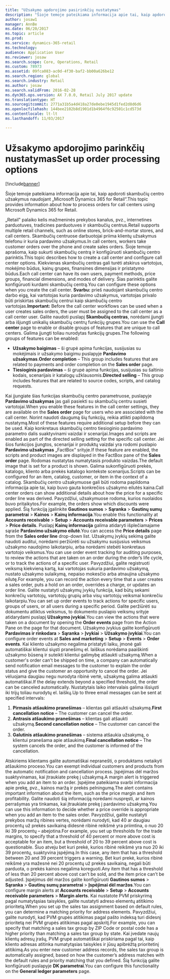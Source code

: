 ```yaml
---
title: "Užsakymo apdorojimo pasirinkčių nustatymas"
description: "Šioje temoje pateikiama informacija apie tai, kaip apdoroti skambučių centro užsakymus naudojant „Microsoft Dynamics 365 for Retail“."
author: josaw1
manager: AnnBe
ms.date: 06/20/2017
ms.topic: article
ms.prod: 
ms.service: dynamics-365-retail
ms.technology: 
audience: Application User
ms.reviewer: josaw
ms.search.scope: Core, Operations, Retail
ms.custom: 78973
ms.assetid: 09fca083-ac0d-4f30-baf2-bb00a626be12
ms.search.region: global
ms.search.industry: Retail
ms.author: josaw
ms.search.validFrom: 2016-02-28
ms.dyn365.ops.version: AX 7.0.0, Retail July 2017 update
ms.translationtype: HT
ms.sourcegitcommit: 2771a31b5a4d418a27de0ebe1945d1fed2d8d6d6
ms.openlocfilehash: 144bee2102b8d1901d1b4964f6c92501c1cd573d
ms.contentlocale: lt-lt
ms.lasthandoff: 11/03/2017

---
```


# <a name="set-up-order-processing-options"></a><span data-ttu-id="7dc31-103">Užsakymo apdorojimo parinkčių nustatymas</span><span class="sxs-lookup"><span data-stu-id="7dc31-103">Set up order processing options</span></span>

[!include[banner](includes/banner.md)]


<span data-ttu-id="7dc31-104">Šioje temoje pateikiama informacija apie tai, kaip apdoroti skambučių centro užsakymus naudojant „Microsoft Dynamics 365 for Retail“.</span><span class="sxs-lookup"><span data-stu-id="7dc31-104">This topic provides information about how to process orders for call centers using Microsoft Dynamics 365 for Retail.</span></span> 

<span data-ttu-id="7dc31-105">„Retail‟ palaiko kelis mažmeninės prekybos kanalus, pvz., internetines parduotuves, tradicines parduotuves ir skambučių centrus.</span><span class="sxs-lookup"><span data-stu-id="7dc31-105">Retail supports multiple retail channels, such as online stores, brick-and-mortar stores, and call centers.</span></span> <span data-ttu-id="7dc31-106">Skambučių centruose darbuotojai priima klientų užsakymus telefonu ir kuria pardavimo užsakymus.</span><span class="sxs-lookup"><span data-stu-id="7dc31-106">In call centers, workers take customer orders over the phone and create sales orders.</span></span> <span data-ttu-id="7dc31-107">Šioje temoje aprašoma, kaip sukurti skambučių centrą ir konfigūruoti skambučių centro parinktis.</span><span class="sxs-lookup"><span data-stu-id="7dc31-107">This topic describes how to create a call center and configure call center options.</span></span> <span data-ttu-id="7dc31-108">Kiekvienas skambučių centras gali turėti atskirus vartotojus, mokėjimo būdus, kainų grupes, finansines dimensijas ir pristatymo būdus.</span><span class="sxs-lookup"><span data-stu-id="7dc31-108">Each call center can have its own users, payment methods, price groups, financial dimensions, and modes of delivery.</span></span> <span data-ttu-id="7dc31-109">Šias parinktis galite konfigūruoti kurdami skambučių centrą.</span><span class="sxs-lookup"><span data-stu-id="7dc31-109">You can configure these options when you create the call center.</span></span> <span data-ttu-id="7dc31-110">**Svarbu:** prieš naudojant skambučių centro darbo eigą, kai vartotojas kuria pardavimo užsakymus, vartotojas privalo būti priskirtas skambučių centrui kaip skambučių centro vartotojas.</span><span class="sxs-lookup"><span data-stu-id="7dc31-110">**Important:** Before the call center workflows can be used when a user creates sales orders, the user must be assigned to the call center as a call center user.</span></span> <span data-ttu-id="7dc31-111">Galite naudoti puslapį **Skambučių centras**, norėdami įjungti arba išjungti unikalių skambučių centrų funkcijų grupes.</span><span class="sxs-lookup"><span data-stu-id="7dc31-111">You can use the **Call center** page to enable or disable groups of features that are unique to call centers.</span></span> <span data-ttu-id="7dc31-112">Galima įjungti toliau nurodytas funkcijų grupes.</span><span class="sxs-lookup"><span data-stu-id="7dc31-112">The following groups of features can be enabled:</span></span>

-   <span data-ttu-id="7dc31-113">**Užsakymo baigimas** – ši grupė apima funkcijas, susijusias su mokėjimais ir užsakymo baigimu puslapyje **Pardavimo užsakymas**.</span><span class="sxs-lookup"><span data-stu-id="7dc31-113">**Order completion** – This group includes features that are related to payments and order completion on the **Sales order** page.</span></span>
-   <span data-ttu-id="7dc31-114">**Tiesioginis pardavimas** – ši grupė apima funkcijas, susijusias su šaltinio kodais, scenarijais ir katalogų užklausomis.</span><span class="sxs-lookup"><span data-stu-id="7dc31-114">**Directed selling** – This group includes features that are related to source codes, scripts, and catalog requests.</span></span>

<span data-ttu-id="7dc31-115">Kai įjungiate šias funkcijas skambučių centro parametruose, puslapyje **Pardavimo užsakymas** jas gali pasiekti su skambučių centru susieti vartotojai.</span><span class="sxs-lookup"><span data-stu-id="7dc31-115">When you enable these features in the call center settings, they are available on the **Sales order** page for users who are associated with the call center.</span></span> <span data-ttu-id="7dc31-116">Norint naudoti daugumą šių funkcijų, reikia atlikti papildomą nustatymą.</span><span class="sxs-lookup"><span data-stu-id="7dc31-116">Most of these features require additional setup before they can be used.</span></span> <span data-ttu-id="7dc31-117">Kaip konkretaus skambučių centro tiesioginio pardavimo parametro dalis suaktyvinami vaizdai ir scenarijai.</span><span class="sxs-lookup"><span data-stu-id="7dc31-117">Images and scripts are enabled as part of the directed selling setting for the specific call center.</span></span> <span data-ttu-id="7dc31-118">Jei šios funkcijos įjungtos, scenarijai ir produktų vaizdai yra rodomi puslapio **Pardavimo užsakymas** „FactBox“ srityje.</span><span class="sxs-lookup"><span data-stu-id="7dc31-118">If these feature are enabled, the scripts and product images are displayed in the FactBox pane of the **Sales order** page.</span></span> <span data-ttu-id="7dc31-119">Rodomas nustatytas numatytasis produkto vaizdas.</span><span class="sxs-lookup"><span data-stu-id="7dc31-119">The default image that is set for a product is shown.</span></span> <span data-ttu-id="7dc31-120">Galima sukonfigūruoti prekės, katalogo, kliento arba prekės katalogo kontekste scenarijus.</span><span class="sxs-lookup"><span data-stu-id="7dc31-120">Scripts can be configured for an item, catalog, customer, or item in the context of a catalog.</span></span> <span data-ttu-id="7dc31-121">Skambučių centro užsakymuose gali būti rodoma papildoma informacija apie tai, kaip buvo gauta konkrečios užsakymo eilutės kaina.</span><span class="sxs-lookup"><span data-stu-id="7dc31-121">Call center orders can show additional details about how the price for a specific order line was derived.</span></span> <span data-ttu-id="7dc31-122">Pavyzdžiui, užsakymuose rodoma, kurios nuolaidos buvo pritaikytos.</span><span class="sxs-lookup"><span data-stu-id="7dc31-122">For example, the orders show which discounts were applied.</span></span> <span data-ttu-id="7dc31-123">Šią funkciją įgalinkite **Gautinos sumos** &gt; **Sąranka** &gt; **Gautinų sumų parametrai** &gt; **Kainos** &gt; **Kainų informacija**.</span><span class="sxs-lookup"><span data-stu-id="7dc31-123">You enable this functionality at **Accounts receivable** &gt; **Setup** &gt; **Accounts receivable parameters** &gt; **Prices** &gt; **Price details**.</span></span> <span data-ttu-id="7dc31-124">Puslapį **Kainų informacija** galima atidaryti išplečiamajame sąraše **Pardavimo užsakymo eilutė**.</span><span class="sxs-lookup"><span data-stu-id="7dc31-124">You can access the **Price details** page from the **Sales order line** drop-down list.</span></span> <span data-ttu-id="7dc31-125">Užsakymų įvykių sekimą galite naudoti auditui, norėdami peržiūrėti su užsakymu susijusius veiksmus užsakymo naudojimo laikotarpiu, arba norėdami stebėti konkretaus vartotojo veiksmus.</span><span class="sxs-lookup"><span data-stu-id="7dc31-125">You can use order event tracking for auditing purposes, to review the actions that are taken on an order during the order’s life cycle, or to track the actions of a specific user.</span></span> <span data-ttu-id="7dc31-126">Pavyzdžiui, galite registruoti veiksmą kiekvieną kartą, kai vartotojas sukuria pardavimo užsakymą, nustato užsakymo sulaikymą, nepaiso mokesčio arba atnaujina užsakymo eilutę.</span><span class="sxs-lookup"><span data-stu-id="7dc31-126">For example, you can record the action every time that a user creates a sales order, puts a hold on an order, overrides a charge, or updates an order line.</span></span> <span data-ttu-id="7dc31-127">Galite nustatyti užsakymų įvykių funkcija, kad būtų sekami konkrečių vartotojų, vartotojų grupių arba visų vartotojų veiksmai konkrečiu laikotarpiu.</span><span class="sxs-lookup"><span data-stu-id="7dc31-127">You can set up order events to track actions for specific users, groups of users, or all users during a specific period.</span></span> <span data-ttu-id="7dc31-128">Galite peržiūrėti su dokumentu atliktus veiksmus, to dokumento puslapio veiksmų srityje atidarydami puslapį **Užsakymo įvykiai**.</span><span class="sxs-lookup"><span data-stu-id="7dc31-128">You can view the actions that were taken on a document by opening the **Order events** page from the Action Pane on the page for that document.</span></span> <span data-ttu-id="7dc31-129">Užsakymo įvykius galite konfigūruoti **Pardavimas ir rinkodara** &gt; **Sąranka** &gt; **Įvykiai** &gt; **Užsakymo įvykiai**.</span><span class="sxs-lookup"><span data-stu-id="7dc31-129">You can configure order events at **Sales and marketing** &gt; **Setup** &gt; **Events** &gt; **Order events**.</span></span> <span data-ttu-id="7dc31-130">Kai kliento užsakymo negalima pristatyti laiku, įmonė gali automatiškai klientui siųsti pranešimų el. laiškus norėdama paaiškinti užsakymo būseną ir suteikti klientui galimybę atšaukti užsakymą.</span><span class="sxs-lookup"><span data-stu-id="7dc31-130">When a customer's order can't be shipped on time, a company can automatically send notification email messages to the customer to explain the order status and give the customer an opportunity to cancel the order.</span></span> <span data-ttu-id="7dc31-131">Jei vėluojama daugiau negu nurodyta ribinė vertė, užsakymą galima atšaukti automatiškai.</span><span class="sxs-lookup"><span data-stu-id="7dc31-131">If the delay extends beyond a specified threshold, the order can be canceled automatically.</span></span> <span data-ttu-id="7dc31-132">Nustatytais laiko intervalais galima išsiųsti iki trijų toliau nurodytų el. laiškų.</span><span class="sxs-lookup"><span data-stu-id="7dc31-132">Up to three email messages can be sent at specified intervals:</span></span>

1.  <span data-ttu-id="7dc31-133">**Pirmasis atšaukimo pranešimas** – klientas gali atšaukti užsakymą.</span><span class="sxs-lookup"><span data-stu-id="7dc31-133">**First cancellation notice** – The customer can cancel the order.</span></span>
2.  <span data-ttu-id="7dc31-134">**Antrasis atšaukimo pranešimas** – klientas gali atšaukti užsakymą.</span><span class="sxs-lookup"><span data-stu-id="7dc31-134">**Second cancellation notice** – The customer can cancel the order.</span></span>
3.  <span data-ttu-id="7dc31-135">**Galutinis atšaukimo pranešimas** – sistema atšaukia užsakymą, o klientui pranešama apie atšaukimą.</span><span class="sxs-lookup"><span data-stu-id="7dc31-135">**Final cancellation notice** – The system cancels the order, and the customer is informed of the cancellation.</span></span>

<span data-ttu-id="7dc31-136">Atskiriems klientams galite automatiškai nepranešti, o produktams netaikyti atšaukimo proceso.</span><span class="sxs-lookup"><span data-stu-id="7dc31-136">You can exempt individual customers and products from the automatic notification and cancellation process.</span></span> <span data-ttu-id="7dc31-137">Įspėjimas dėl maržos suaktyvinamas, kai įtraukiate prekę į užsakymą.</span><span class="sxs-lookup"><span data-stu-id="7dc31-137">A margin alert is triggered when you add an item to an order.</span></span> <span data-ttu-id="7dc31-138">Įspėjime pateikiama svarbi informacija apie prekę, pvz., kainos maržą ir prekės pelningumą.</span><span class="sxs-lookup"><span data-stu-id="7dc31-138">The alert contains important information about the item, such as the price margin and item profitability.</span></span> <span data-ttu-id="7dc31-139">Galite naudoti šią informaciją norėdami nuspręsti, ar kainos perrašymas yra tinkamas, kai įtraukiate prekę į pardavimo užsakymą.</span><span class="sxs-lookup"><span data-stu-id="7dc31-139">You can use this information to decide whether a price override is appropriate when you add an item to the sales order.</span></span> <span data-ttu-id="7dc31-140">Pavyzdžiui, galite nustatyti prekybos maržų ribines vertes, norėdami nurodyti, kad 40 ar daugiau procentų už prekės savikainą didesnė ribinė reikšmė yra priimtina, o nuo 20 iki 39 procentų – abejotina.</span><span class="sxs-lookup"><span data-stu-id="7dc31-140">For example, you set up thresholds for the trade margins, to specify that a threshold of 40 percent or more above cost is acceptable for an item, but a threshold of 20 to 39 percent above cost is questionable.</span></span> <span data-ttu-id="7dc31-141">Šiuo atveju bet kuri prekė, kurios ribinė reikšmė yra nuo 20 iki 39 procentų, suaktyvina įspėjimą.</span><span class="sxs-lookup"><span data-stu-id="7dc31-141">In this case, any item that has a threshold between 20 and 39 percent triggers a warning.</span></span> <span data-ttu-id="7dc31-142">Bet kuri prekė, kurios ribinė reikšmė yra mažesnė nei 20 procentų už prekės savikainą, negali būti parduota, o prekės kainos negalima koreguoti.</span><span class="sxs-lookup"><span data-stu-id="7dc31-142">Any item that has a threshold of less than 20 percent above cost can’t be sold, and the item price can’t be adjusted.</span></span> <span data-ttu-id="7dc31-143">Įspėjimus dėl maržos galite konfigūruoti **Gautinos sumos** &gt; **Sąranka** &gt; **Gautinų sumų parametrai** &gt; **Įspėjimai dėl maržos**.</span><span class="sxs-lookup"><span data-stu-id="7dc31-143">You can configure margin alerts at **Accounts receivable** &gt; **Setup** &gt; **Accounts receivable parameters** &gt; **Margin alerts**.</span></span> <span data-ttu-id="7dc31-144">Kai nustatote PVM priskyrimą pagal numatytąsias taisykles, galite nustatyti adreso elementų atitikimo prioritetą.</span><span class="sxs-lookup"><span data-stu-id="7dc31-144">When you set up the sales tax assignment based on default rules, you can determine a matching priority for address elements.</span></span> <span data-ttu-id="7dc31-145">Pavyzdžiui, galite nurodyti, kad PVM grupės atitikimas pagal pašto indeksą turi didesnį prioritetą nei PVM grupės atitikimas pagal apskritį.</span><span class="sxs-lookup"><span data-stu-id="7dc31-145">For example, you can specify that matching a sales tax group by ZIP Code or postal code has a higher priority than matching a sales tax group by state.</span></span> <span data-ttu-id="7dc31-146">Kai įvedate naujų klientų adresų įrašų, PVM grupė automatiškai priskiriama pagal tai, kaip kliento adresas atitinka numatytąsias taisykles ir jūsų apibrėžtą prioritetinį atitikimą.</span><span class="sxs-lookup"><span data-stu-id="7dc31-146">As you enter new customer address records, the sales tax group is automatically assigned, based on how the customer’s address matches with the default rules and priority matching that you defined.</span></span> <span data-ttu-id="7dc31-147">Šią funkciją galite konfigūruoti puslapyje **DK parametrai**.</span><span class="sxs-lookup"><span data-stu-id="7dc31-147">You can configure this functionality on the **General ledger parameters** page.</span></span>




